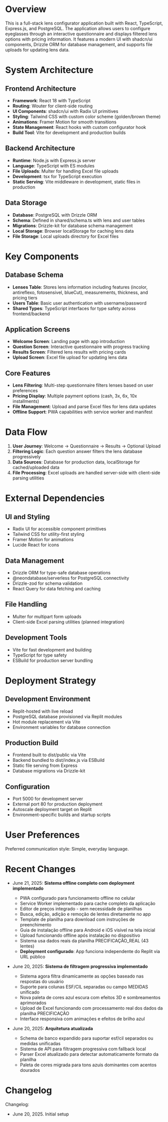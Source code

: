 # Overview

This is a full-stack lens configurator application built with React, TypeScript, Express.js, and PostgreSQL. The application allows users to configure eyeglasses through an interactive questionnaire and displays filtered lens options with pricing information. It features a modern UI with shadcn/ui components, Drizzle ORM for database management, and supports file uploads for updating lens data.

# System Architecture

## Frontend Architecture
- **Framework**: React 18 with TypeScript
- **Routing**: Wouter for client-side routing
- **UI Components**: shadcn/ui with Radix UI primitives
- **Styling**: Tailwind CSS with custom color scheme (golden/brown theme)
- **Animations**: Framer Motion for smooth transitions
- **State Management**: React hooks with custom configurator hook
- **Build Tool**: Vite for development and production builds

## Backend Architecture
- **Runtime**: Node.js with Express.js server
- **Language**: TypeScript with ES modules
- **File Uploads**: Multer for handling Excel file uploads
- **Development**: tsx for TypeScript execution
- **Static Serving**: Vite middleware in development, static files in production

## Data Storage
- **Database**: PostgreSQL with Drizzle ORM
- **Schema**: Defined in shared/schema.ts with lens and user tables
- **Migrations**: Drizzle-kit for database schema management
- **Local Storage**: Browser localStorage for caching lens data
- **File Storage**: Local uploads directory for Excel files

# Key Components

## Database Schema
- **Lenses Table**: Stores lens information including features (incolor, antireflexo, fotosensivel, blueCut), measurements, thickness, and pricing tiers
- **Users Table**: Basic user authentication with username/password
- **Shared Types**: TypeScript interfaces for type safety across frontend/backend

## Application Screens
- **Welcome Screen**: Landing page with app introduction
- **Question Screen**: Interactive questionnaire with progress tracking
- **Results Screen**: Filtered lens results with pricing cards
- **Upload Screen**: Excel file upload for updating lens data

## Core Features
- **Lens Filtering**: Multi-step questionnaire filters lenses based on user preferences
- **Pricing Display**: Multiple payment options (cash, 3x, 6x, 10x installments)
- **File Management**: Upload and parse Excel files for lens data updates
- **Offline Support**: PWA capabilities with service worker and manifest

# Data Flow

1. **User Journey**: Welcome → Questionnaire → Results → Optional Upload
2. **Filtering Logic**: Each question answer filters the lens database progressively
3. **Data Sources**: Database for production data, localStorage for cached/uploaded data
4. **File Processing**: Excel uploads are handled server-side with client-side parsing utilities

# External Dependencies

## UI and Styling
- Radix UI for accessible component primitives
- Tailwind CSS for utility-first styling
- Framer Motion for animations
- Lucide React for icons

## Data Management
- Drizzle ORM for type-safe database operations
- @neondatabase/serverless for PostgreSQL connectivity
- Drizzle-zod for schema validation
- React Query for data fetching and caching

## File Handling
- Multer for multipart form uploads
- Client-side Excel parsing utilities (planned integration)

## Development Tools
- Vite for fast development and building
- TypeScript for type safety
- ESBuild for production server bundling

# Deployment Strategy

## Development Environment
- Replit-hosted with live reload
- PostgreSQL database provisioned via Replit modules
- Hot module replacement via Vite
- Environment variables for database connection

## Production Build
- Frontend built to dist/public via Vite
- Backend bundled to dist/index.js via ESBuild
- Static file serving from Express
- Database migrations via Drizzle-kit

## Configuration
- Port 5000 for development server
- External port 80 for production deployment
- Autoscale deployment target on Replit
- Environment-specific builds and startup scripts

# User Preferences

Preferred communication style: Simple, everyday language.

# Recent Changes

- June 21, 2025: **Sistema offline completo com deployment implementado**
  - PWA configurado para funcionamento offline no celular
  - Service Worker implementado para cache completo da aplicação
  - Editor de preços integrado - sem necessidade de planilhas
  - Busca, edição, adição e remoção de lentes diretamente no app
  - Template de planilha para download com instruções de preenchimento
  - Guia de instalação offline para Android e iOS visível na tela inicial
  - Upload funcionando offline após instalação no dispositivo
  - Sistema usa dados reais da planilha PRECIFICAÇÃO_REAL (43 lentes)
  - **Deployment configurado**: App funciona independente do Replit via URL público

- June 20, 2025: **Sistema de filtragem progressiva implementado**
  - Sistema agora filtra dinamicamente as opções baseado nas respostas do usuário
  - Suporte para colunas ESF/CIL separadas ou campo MEDIDAS unificado
  - Nova paleta de cores azul escura com efeitos 3D e sombreamentos aprimorados
  - Upload de Excel funcionando com processamento real dos dados da planilha PRECIFICAÇÃO
  - Interface responsiva com animações e efeitos de brilho azul

- June 20, 2025: **Arquitetura atualizada**
  - Schema de banco expandido para suportar esf/cil separados ou medidas unificadas
  - Sistema de API para filtragem progressiva com fallback local
  - Parser Excel atualizado para detectar automaticamente formato da planilha
  - Paleta de cores migrada para tons azuis dominantes com acentos dourados

# Changelog

Changelog:
- June 20, 2025. Initial setup